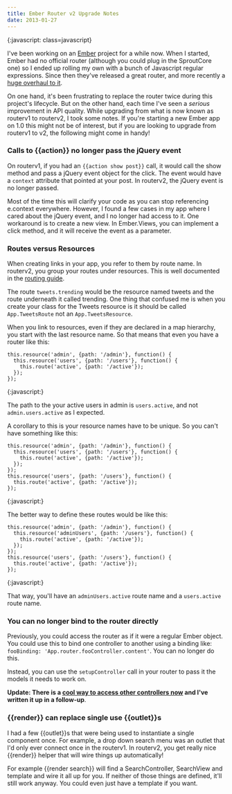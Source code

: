 ```yaml
---
title: Ember Router v2 Upgrade Notes
date: 2013-01-27
---
```


{:javascript: class=javascript}

I've been working on an [Ember](http://emberjs.com/) project for a while now. When I started, Ember had no official router (although you could plug in the SproutCore one) so I ended up rolling my own with a bunch of Javascript regular expressions. Since then they've released a great router, and more recently a [huge overhaul to it](http://emberjs.com/guides/routing/). 

On one hand, it's been frustrating to replace the router twice during this project's lifecycle. But on the other hand, each time I've seen a *serious* improvement in API quality. While upgrading from what is now known as routerv1 to routerv2, I took some notes. If you're starting a new Ember app on 1.0 this might not be of interest, but if you are looking to upgrade from routerv1 to v2, the following might come in handy! 

### Calls to {{action}} no longer pass the jQuery event

On routerv1, if you had an `{{action show post}}` call, it would call the show method and pass a jQuery event object for the click. The event would have a `context` attribute that pointed at your post. In routerv2, the jQuery event is no longer passed.

Most of the time this will clarify your code as you can stop referencing e.context everywhere. However, I found a few cases in my app where I cared about the jQuery event, and I no longer had access to it. One workaround is to create a new view. In Ember.Views, you can implement a click method, and it will receive the event as a parameter. 

### Routes versus Resources

When creating links in your app, you refer to them by route name.  In routerv2, you group your routes under resources. This is well documented in the [routing guide](http://emberjs.com/guides/routing/defining-your-routes/). 

The route `tweets.trending` would be the resource named tweets and the route underneath it called trending. One thing that confused me is when you create your class for the Tweets resource is it should be called `App.TweetsRoute` not an `App.TweetsResource`.

When you link to resources, even if they are declared in a map hierarchy, you start with the last resource name. So that means that even you have a router like this:

    this.resource('admin', {path: '/admin'}, function() {
      this.resource('users', {path: '/users'}, function() {
        this.route('active', {path: '/active'});
      });
    });
{:javascript:}

The path to the your active users in admin is `users.active`, and not `admin.users.active` as I expected.

A corollary to this is your resource names have to be unique. So you can't have something like this:

    this.resource('admin', {path: '/admin'}, function() {
      this.resource('users', {path: '/users'}, function() {
        this.route('active', {path: '/active'});
      });
    });
    this.resource('users', {path: '/users'}, function() {
      this.route('active', {path: '/active'});
    });
{:javascript:}

The better way to define these routes would be like this:

    this.resource('admin', {path: '/admin'}, function() {
      this.resource('adminUsers', {path: '/users'}, function() {
        this.route('active', {path: '/active'});
      });
    });
    this.resource('users', {path: '/users'}, function() {
      this.route('active', {path: '/active'});
    });
{:javascript:}

That way, you'll have an `adminUsers.active` route name and a `users.active` route name.


### You can no longer bind to the router directly

Previously, you could access the router as if it were a regular Ember object. You could use this to bind one controller to another using a binding like: `fooBinding: 'App.router.fooController.content'`. You can no longer do this. 

Instead, you can use the `setupController` call in your router to pass it the models it needs to work on. 

**Update: There is a [cool way to access other controllers now](/2013/02/04/ember-pre-1-upgrade-notes.html) and I've written it up in a follow-up**.

### {{render}} can replace single use {{outlet}}s

I had a few {{outlet}}s that were being used to instantiate a single component once. For example, a drop down search menu was an outlet that I'd only ever connect once in the routerv1. In routerv2, you get really nice {{render}} helper that will wire things up automatically! 

For example {{render search}} will find a SearchController, SearchView and template and wire it all up for you. If neither of those things are defined, it'll still work anyway. You could even just have a template if you want.



